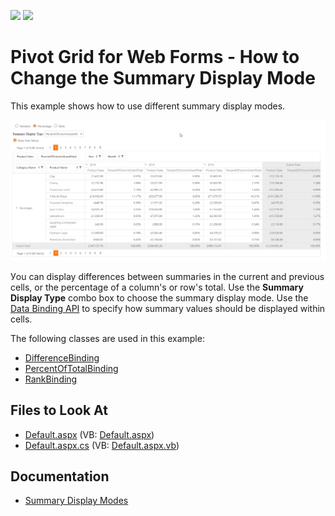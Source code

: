<!-- default badges list -->
[![](https://img.shields.io/badge/Open_in_DevExpress_Support_Center-FF7200?style=flat-square&logo=DevExpress&logoColor=white)](https://supportcenter.devexpress.com/ticket/details/T590012)
[![](https://img.shields.io/badge/📖_How_to_use_DevExpress_Examples-e9f6fc?style=flat-square)](https://docs.devexpress.com/GeneralInformation/403183)
<!-- default badges end -->
# Pivot Grid for Web Forms - How to Change the Summary Display Mode

This example shows how to use different summary display modes.

![Pivot Grid for Web Forms - Calculate Running Totals](images/pivot-grid-web-forms-change-summary-mode.png)

Уou can display differences between summaries in the current and previous cells, or the percentage of a column's or row's total. Use the **Summary Display Type** combo box to choose the summary display mode. Use the [Data Binding API](https://docs.devexpress.com/CoreLibraries/401533/devexpress-pivot-grid-core-library/data-binding-api?v=22.1) to specify how summary values should be displayed within cells.

The following classes are used in this example:

- [DifferenceBinding](https://docs.devexpress.com/AspNet/DevExpress.Web.ASPxPivotGrid.DifferenceBinding)
- [PercentOfTotalBinding](https://docs.devexpress.com/AspNet/DevExpress.Web.ASPxPivotGrid.PercentOfTotalBinding)
- [RankBinding](https://docs.devexpress.com/AspNet/DevExpress.Web.ASPxPivotGrid.RankBinding)

## Files to Look At

* [Default.aspx](./CS/SummaryDisplayMode/Default.aspx) (VB: [Default.aspx](./VB/SummaryDisplayMode/Default.aspx))
* [Default.aspx.cs](./CS/SummaryDisplayMode/Default.aspx.cs) (VB: [Default.aspx.vb](./VB/SummaryDisplayMode/Default.aspx.vb))

## Documentation

- [Summary Display Modes](https://docs.devexpress.com/AspNet/7281/components/pivot-grid/data-shaping/aggregation/summaries/summary-display-modes)




